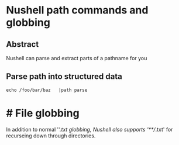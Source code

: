 # Nushell path commands and globbing

##   Abstract

Nushell can parse and extract  parts of a pathname for you

## Parse path into structured data




```
echo /foo/bar/baz   |path parse
```
# # File globbing


In addition to normal '*'.txt globbing, Nushell also supports '**/*.txt'
for recurseing down through directories.
